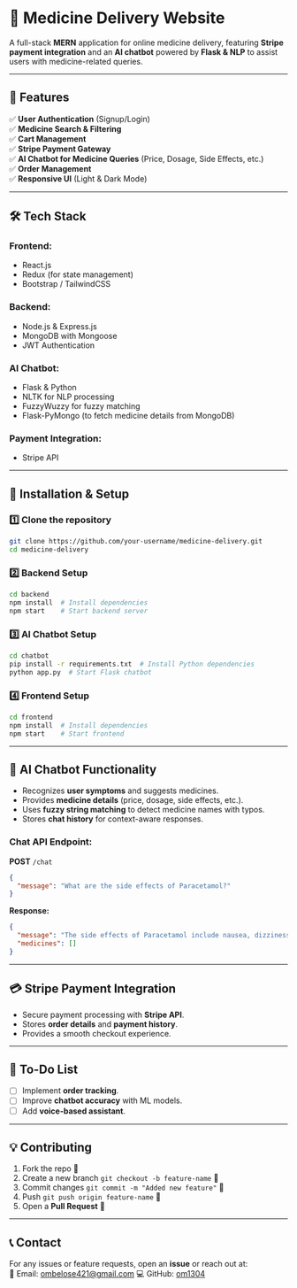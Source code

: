 # 🏥 Medicine Delivery Website

A full-stack **MERN** application for online medicine delivery, featuring **Stripe payment integration** and an **AI chatbot** powered by **Flask & NLP** to assist users with medicine-related queries.

---

## 🌟 Features

✅ **User Authentication** (Signup/Login)  
✅ **Medicine Search & Filtering**  
✅ **Cart Management**  
✅ **Stripe Payment Gateway**  
✅ **AI Chatbot for Medicine Queries** (Price, Dosage, Side Effects, etc.)  
✅ **Order Management**  
✅ **Responsive UI** (Light & Dark Mode)  

---

## 🛠️ Tech Stack

### **Frontend:**
- React.js
- Redux (for state management)
- Bootstrap / TailwindCSS

### **Backend:**
- Node.js & Express.js
- MongoDB with Mongoose
- JWT Authentication

### **AI Chatbot:**
- Flask & Python
- NLTK for NLP processing
- FuzzyWuzzy for fuzzy matching
- Flask-PyMongo (to fetch medicine details from MongoDB)

### **Payment Integration:**
- Stripe API

---

## 🚀 Installation & Setup

### **1️⃣ Clone the repository**
```sh
git clone https://github.com/your-username/medicine-delivery.git
cd medicine-delivery
```

### **2️⃣ Backend Setup**
```sh
cd backend
npm install  # Install dependencies
npm start    # Start backend server
```

### **3️⃣ AI Chatbot Setup**
```sh
cd chatbot
pip install -r requirements.txt  # Install Python dependencies
python app.py  # Start Flask chatbot
```

### **4️⃣ Frontend Setup**
```sh
cd frontend
npm install  # Install dependencies
npm start    # Start frontend
```

---

## 🤖 AI Chatbot Functionality
- Recognizes **user symptoms** and suggests medicines.
- Provides **medicine details** (price, dosage, side effects, etc.).
- Uses **fuzzy string matching** to detect medicine names with typos.
- Stores **chat history** for context-aware responses.

### **Chat API Endpoint:**
**POST** `/chat`
```json
{
  "message": "What are the side effects of Paracetamol?"
}
```
**Response:**
```json
{
  "message": "The side effects of Paracetamol include nausea, dizziness, and liver damage.",
  "medicines": []
}
```

---

## 💳 Stripe Payment Integration
- Secure payment processing with **Stripe API**.
- Stores **order details** and **payment history**.
- Provides a smooth checkout experience.

---

## 📌 To-Do List
- [ ] Implement **order tracking**.
- [ ] Improve **chatbot accuracy** with ML models.
- [ ] Add **voice-based assistant**.

---

## 💡 Contributing
1. Fork the repo 🍴
2. Create a new branch `git checkout -b feature-name` 🌿
3. Commit changes `git commit -m "Added new feature"` 📌
4. Push `git push origin feature-name` 🚀
5. Open a **Pull Request** 💬

---

## 📞 Contact
For any issues or feature requests, open an **issue** or reach out at:  
📧 Email: ombelose421@gmail.com 
💻 GitHub: [om1304](https://github.com/om1304)
